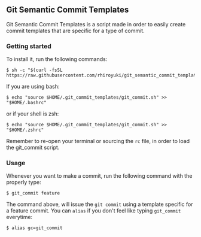 ## Git Semantic Commit Templates

Git Semantic Commit Templates is a script made in order to easily create commit
templates that are specific for a type of commit.

### Getting started

To install it, run the following commands:
```
$ sh -c "$(curl -fsSL https://raw.githubusercontent.com/rhiroyuki/git_semantic_commit_templates/master/install.sh)"
```

If you are using bash:
```
$ echo "source $HOME/.git_commit_templates/git_commit.sh" >> "$HOME/.bashrc"
```

or if your shell is zsh:
```
$ echo "source $HOME/.git_commit_templates/git_commit.sh" >> "$HOME/.zshrc"
```

Remember to re-open your terminal or sourcing the `rc` file, in order to
load the git_commit script.

### Usage
Whenever you want to make a commit, run the following command with the properly
type:

```
$ git_commit feature
```

The command above, will issue the `git commit` using a template specific for a
feature commit.
You can `alias` if you don't feel like typing `git_commit` everytime:
```
$ alias gc=git_commit
```
